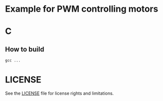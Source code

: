 # Example for PWM controlling motors

# C
## How to build
```
gcc ...
```

# LICENSE
See the [LICENSE](../LICENSE.md) file for license rights and limitations.
